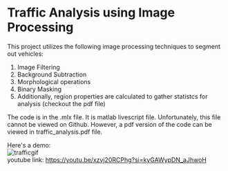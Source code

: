 # Traffic Analysis using Image Processing

This project utilizes the following image processing techniques to segment out vehicles:
1. Image Filtering
2. Background Subtraction
3. Morphological operations
4. Binary Masking
5. Additionally, region properties are calculated to gather statistcs for analysis (checkout the pdf file)

The code is in the .mlx file. It is matlab livescript file. Unfortunately, this file cannot be viewed on Github. However, a pdf version of the code can be viewed in traffic_analysis.pdf file.

Here's a demo:  <br />
![trafficgif](https://github.com/user-attachments/assets/19c8cad8-25a6-429c-b219-fd3064b29109)  <br />
youtube link: https://youtu.be/xzvj20RCPhg?si=kyGAWypDN_aJhwoH
